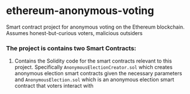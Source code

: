 
# ethereum-anonymous-voting

Smart contract project for anonymous voting on the Ethereum blockchain.
Assumes honest-but-curious voters, malicious outsiders

### The project is contains two Smart Contracts:
 1. Contains the Solidity code for the smart contracts relevant to this project. Specifically `AnonymousElectionCreator.sol` which creates anonymous election smart contracts given the necessary parameters and `AnonymousElection.sol` which is an anonymous election smart contract that voters interact with
